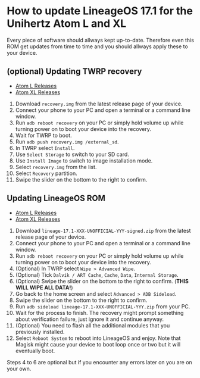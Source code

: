 How to update LineageOS 17.1 for the Unihertz Atom L and XL
=================================================

Every piece of software should allways kept up-to-date. Therefore even this ROM get updates from time to time and you should allways apply these to your device.

## (optional) Updating TWRP recovery

- [Atom L Releases](https://github.com/ADeadTrousers/twrp_device_Unihertz_Atom_L/releases)
- [Atom XL Releases](https://github.com/ADeadTrousers/twrp_device_Unihertz_Atom_XL/releases)

1. Download `recovery.img` from the latest release page of your device.
2. Connect your phone to your PC and open a terminal or a command line window.
3. Run `adb reboot recovery` on your PC or simply hold volume up while turning power on to boot your device into the recovery.
4. Wait for TWRP to boot.
5. Run `adb push recovery.img /external_sd`.
6. In TWRP select `Install`.
7. Use `Select Storage` to switch to your SD card.
8. Use `Install Image` to switch to image installation mode.
9. Select `recovery.img` from the list.
10. Select `Recovery` partition.
11. Swipe the slider on the bottom to the right to confirm.

## Updating LineageOS ROM

- [Atom L Releases](https://github.com/ADeadTrousers/android_device_Unihertz_Atom_L/releases)
- [Atom XL Releases](https://github.com/ADeadTrousers/android_device_Unihertz_Atom_XL/releases)

1. Download `lineage-17.1-XXX-UNOFFICIAL-YYY-signed.zip` from the latest release page of your device.
2. Connect your phone to your PC and open a terminal or a command line window.
3. Run `adb reboot recovery` on your PC or simply hold volume up while turning power on to boot your device into the recovery.
4. (Optional) In TWRP select `Wipe > Advanced Wipe`.
5. (Optional) Tick `Dalvik / ART Cache`, `Cache`, `Data`, `Internal Storage`. 
6. (Optional) Swipe the slider on the bottom to the right to confirm. (**THIS WILL WIPE ALL DATA!**)
7. Go back to the home screen and select `Advanced > ADB Sideload`.
8. Swipe the slider on the bottom to the right to confirm.
9. Run `adb sideload lineage-17.1-XXX-UNOFFICIAL-YYY.zip` from your PC.
10. Wait for the process to finish. The recovery might prompt something about verification failure, just ignore it and continue anyway.
11. (Optional) You need to flash all the additional modules that you previously installed. 
12. Select `Reboot System` to reboot into LineageOS and enjoy. Note that Magisk might cause your device to boot loop once or two but it will eventually boot.

Steps 4 to 6 are optional but if you encounter any errors later on you are on your own.
